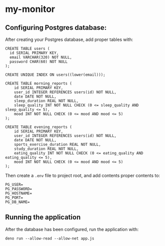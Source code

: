 # my-monitor

## Configuring Postgres database:

After creating your Postgres database, add proper tables with:

```
CREATE TABLE users (
  id SERIAL PRIMARY KEY,
  email VARCHAR(320) NOT NULL,
  password CHAR(60) NOT NULL
);

CREATE UNIQUE INDEX ON users((lower(email)));

CREATE TABLE morning_reports (
    id SERIAL PRIMARY KEY,
    user_id INTEGER REFERENCES users(id) NOT NULL,
    date DATE NOT NULL,
    sleep_duration REAL NOT NULL,
    sleep_quality INT NOT NULL CHECK (0 <= sleep_quality AND sleep_quality <= 5),
    mood INT NOT NULL CHECK (0 <= mood AND mood <= 5)
);

CREATE TABLE evening_reports (
    id SERIAL PRIMARY KEY,
    user_id INTEGER REFERENCES users(id) NOT NULL,
    date DATE NOT NULL,
    sports_exercise_duration REAL NOT NULL,
    study_duration REAL NOT NULL,
    eating_quality INT NOT NULL CHECK (0 <= eating_quality AND eating_quality <= 5),
    mood INT NOT NULL CHECK (0 <= mood AND mood <= 5)
);
```

Then create a `.env` file to project root, and add contents proper contents to:

```
PG_USER=
PG_PASSWORD=
PG_HOSTNAME=
PG_PORT=
PG_DB_NAME=
```

## Running the application

After the database has been configured, run the application with:

`deno run --allow-read --allow-net app.js`
